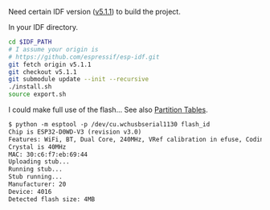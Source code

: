 Need certain IDF version ([v5.1.1](https://github.com/espressif/esp-idf/tree/v5.1.1)) to build the project.

In your IDF directory.

```bash
cd $IDF_PATH
# I assume your origin is 
# https://github.com/espressif/esp-idf.git
git fetch origin v5.1.1
git checkout v5.1.1
git submodule update --init --recursive
./install.sh
source export.sh
```

I could make full use of the flash... See also [Partition Tables](https://docs.espressif.com/projects/esp-idf/en/latest/esp32/api-guides/partition-tables.html).

```txt
$ python -m esptool -p /dev/cu.wchusbserial1130 flash_id
Chip is ESP32-D0WD-V3 (revision v3.0)
Features: WiFi, BT, Dual Core, 240MHz, VRef calibration in efuse, Coding Scheme None
Crystal is 40MHz
MAC: 30:c6:f7:eb:69:44
Uploading stub...
Running stub...
Stub running...
Manufacturer: 20
Device: 4016
Detected flash size: 4MB
```
